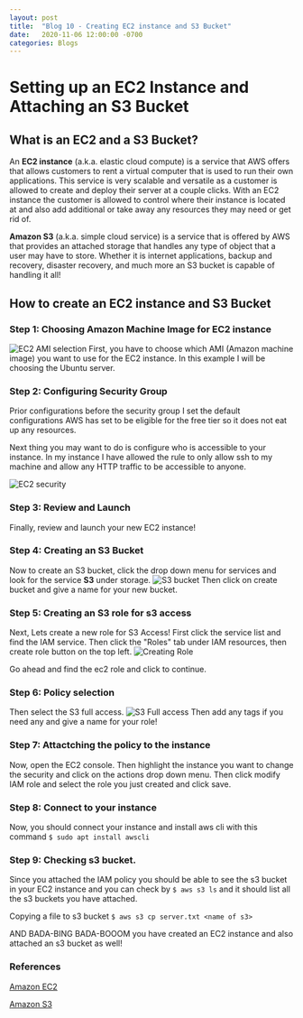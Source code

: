 ```yaml
---
layout: post
title:  "Blog 10 - Creating EC2 instance and S3 Bucket"
date:   2020-11-06 12:00:00 -0700
categories: Blogs
---
```

# Setting up an EC2 Instance and Attaching an S3 Bucket
## What is an EC2 and a S3 Bucket?
An **EC2 instance** (a.k.a. elastic cloud compute) is a service that AWS offers that allows customers to rent a virtual computer that is used to run their own applications. This service is very scalable and versatile as a customer is allowed to create and deploy their server at a couple clicks. With an EC2 instance the customer is allowed to control where their instance is located at and also add additional or take away any resources they may need or get rid of.

**Amazon S3** (a.k.a. simple cloud service) is a service that is offered by AWS that provides an attached storage that handles any type of object that a user may have to store. Whether it is internet applications, backup and recovery, disaster recovery, and much more an S3 bucket is capable of handling it all!

## How to create an EC2 instance and S3 Bucket 
### Step 1: Choosing Amazon Machine Image for EC2 instance
![EC2 AMI selection](/cit480-blog/assets/blog-10-ec2.png)
First, you have to choose which AMI (Amazon machine image) you want to use for the EC2 instance. In this example I will be choosing the Ubuntu server.

### Step 2: Configuring Security Group
Prior configurations before the security group I set the default configurations AWS has set to be eligible for the free tier so it does not eat up any resources.

Next thing you may want to do is configure who is accessible to your instance. In my instance I have allowed the rule to only allow ssh to my machine and allow any HTTP traffic to be accessible to anyone.

![EC2 security](/cit480-blog/assets/blog-10-sec.png)

### Step 3: Review and Launch
Finally, review and launch your new EC2 instance!

### Step 4: Creating an S3 Bucket
Now to create an S3 bucket, click the drop down menu for services and look for the service **S3** under storage.
![S3 bucket](/cit480-blog/assets/blog-10-s3.png)
Then click on create bucket and give a name for your new bucket.

### Step 5: Creating an S3 role for s3 access
Next, Lets create a new role for S3 Access! First click the service list and find the IAM service.
Then click the "Roles" tab under IAM resources, then create role button on the top left.
![Creating Role](/cit480-blog/assets/blog-10-role.png)


Go ahead and find the ec2 role and click to continue.

### Step 6: Policy selection
Then select the S3 full access.
![S3 Full access](/cit480-blog/assets/blog-10-poli.png)
Then add any tags if you need any and give a name for your role!

### Step 7: Attactching the policy to the instance
Now, open the EC2 console. Then highlight the instance you want to change the security and click on the actions drop down menu.
Then click modify IAM role and select the role you just created and click save.

### Step 8: Connect to your instance
Now, you should connect your instance and install aws cli with this command `$ sudo apt install awscli`

### Step 9: Checking s3 bucket.
Since you attached the IAM policy you should be able to see the s3 bucket in your EC2 instance and you can check by
`$ aws s3 ls` and it should list all the s3 buckets you have attached.

Copying a file to s3 bucket
`$ aws s3 cp server.txt <name of s3>`

AND BADA-BING BADA-BOOOM you have created an EC2 instance and also attached an s3 bucket as well!

### References 
[Amazon EC2](https://en.wikipedia.org/wiki/Amazon_Elastic_Compute_Cloud)

[Amazon S3](https://en.wikipedia.org/wiki/Amazon_S3)